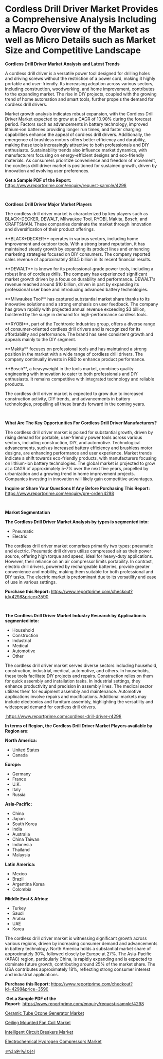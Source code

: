 <p><h1>Cordless Drill Driver Market Provides a Comprehensive Analysis Including a Macro Overview of the Market as well as Micro Details such as Market Size and Competitive Landscape</h1></p><p><strong>Cordless Drill Driver Market Analysis and Latest Trends</strong></p>
<p><p>A cordless drill driver is a versatile power tool designed for drilling holes and driving screws without the restriction of a power cord, making it highly portable and user-friendly. Its increasing adoption across various sectors, including construction, woodworking, and home improvement, contributes to the expanding market. The rise in DIY projects, coupled with the growing trend of home automation and smart tools, further propels the demand for cordless drill drivers.</p><p>Market growth analysis indicates robust expansion, with the Cordless Drill Driver Market expected to grow at a CAGR of 10.90% during the forecast period. Factors such as advancements in battery technology, improved lithium-ion batteries providing longer run times, and faster charging capabilities enhance the appeal of cordless drill drivers. Additionally, the emergence of brushless motors offers better efficiency and durability, making these tools increasingly attractive to both professionals and DIY enthusiasts. Sustainability trends also influence market dynamics, with manufacturers focusing on energy-efficient designs and eco-friendly materials. As consumers prioritize convenience and freedom of movement, the cordless drill driver market is positioned for sustained growth, driven by innovation and evolving user preferences.</p></p>
<p><strong>Get a Sample PDF of the Report:&nbsp;</strong> <a href="https://www.reportprime.com/enquiry/request-sample/4298">https://www.reportprime.com/enquiry/request-sample/4298</a></p>
<p>&nbsp;</p>
<p><strong>Cordless Drill Driver Major Market Players</strong></p>
<p><p>The cordless drill driver market is characterized by key players such as BLACK+DECKER, DEWALT, Milwaukee Tool, RYOBI, Makita, Bosch, and CRAFTSMAN. These companies dominate the market through innovation and diversification of their product offerings.</p><p>**BLACK+DECKER** operates in various sectors, including home improvement and outdoor tools. With a strong brand reputation, it has maintained steady growth by expanding its product lines and enhancing marketing strategies focused on DIY consumers. The company reported sales revenue of approximately $13.5 billion in its recent financial results.</p><p>**DEWALT** is known for its professional-grade power tools, including a robust line of cordless drills. The company has experienced significant market growth driven by a focus on durability and performance. DEWALT's revenue reached around $10 billion, driven in part by expanding its professional user base and introducing advanced battery technologies.</p><p>**Milwaukee Tool** has captured substantial market share thanks to its innovative solutions and a strong emphasis on user feedback. The company has grown rapidly with projected annual revenue exceeding $3 billion, bolstered by the surge in demand for high-performance cordless tools.</p><p>**RYOBI**, part of the Techtronic Industries group, offers a diverse range of consumer-oriented cordless drill drivers and is recognized for its affordability and performance. The brand has seen consistent growth and appeals mainly to the DIY segment.</p><p>**Makita** focuses on professional tools and has maintained a strong position in the market with a wide range of cordless drill drivers. The company continually invests in R&D to enhance product performance.</p><p>**Bosch**, a heavyweight in the tools market, combines quality engineering with innovation to cater to both professionals and DIY enthusiasts. It remains competitive with integrated technology and reliable products.</p><p>The cordless drill driver market is expected to grow due to increased construction activity, DIY trends, and advancements in battery technologies, propelling all these brands forward in the coming years.</p></p>
<p>&nbsp;</p>
<p><strong>What Are The Key Opportunities For Cordless Drill Driver Manufacturers?</strong></p>
<p><p>The cordless drill driver market is poised for substantial growth, driven by rising demand for portable, user-friendly power tools across various sectors, including construction, DIY, and automotive. Technological advancements, such as increased battery efficiency and brushless motor designs, are enhancing performance and user experience. Market trends indicate a shift towards eco-friendly products, with manufacturers focusing on lithium-ion battery technologies. The global market is projected to grow at a CAGR of approximately 5-7% over the next five years, propelled by urbanization and a growing trend in home improvement projects. Companies investing in innovation will likely gain competitive advantages.</p></p>
<p><strong>Inquire or Share Your Questions If Any Before Purchasing This Report:</strong> <a href="https://www.reportprime.com/enquiry/pre-order/4298">https://www.reportprime.com/enquiry/pre-order/4298</a></p>
<p>&nbsp;</p>
<p><strong>Market Segmentation</strong></p>
<p><strong>The Cordless Drill Driver Market Analysis by types is segmented into:</strong></p>
<p><ul><li>Pneumatic</li><li>Electric</li></ul></p>
<p><p>The cordless drill driver market comprises primarily two types: pneumatic and electric. Pneumatic drill drivers utilize compressed air as their power source, offering high torque and speed, ideal for heavy-duty applications. However, their reliance on an air compressor limits portability. In contrast, electric drill drivers, powered by rechargeable batteries, provide greater convenience and mobility, making them suitable for both professional and DIY tasks. The electric market is predominant due to its versatility and ease of use in various settings.</p></p>
<p><strong>Purchase this Report:&nbsp;</strong><a href="https://www.reportprime.com/checkout?id=4298&price=3590">https://www.reportprime.com/checkout?id=4298&price=3590</a></p>
<p>&nbsp;</p>
<p><strong>The Cordless Drill Driver Market Industry Research by Application is segmented into:</strong></p>
<p><ul><li>Household</li><li>Construction</li><li>Industrial</li><li>Medical</li><li>Automotive</li><li>Other</li></ul></p>
<p><p>The cordless drill driver market serves diverse sectors including household, construction, industrial, medical, automotive, and others. In households, these tools facilitate DIY projects and repairs. Construction relies on them for quick assembly and installation tasks. In industrial settings, they enhance productivity and precision in assembly lines. The medical sector utilizes them for equipment assembly and maintenance. Automotive applications involve repairs and modifications. Additional markets may include electronics and furniture assembly, highlighting the versatility and widespread demand for cordless drill drivers.</p></p>
<p><a href="https://www.reportprime.com/cordless-drill-driver-r4298">&nbsp;https://www.reportprime.com/cordless-drill-driver-r4298</a></p>
<p><strong>In terms of Region, the Cordless Drill Driver Market Players available by Region are:</strong></p>
<p>
    <p> <strong> North America: </strong>
        <ul>
            <li>United States</li>
            <li>Canada</li>
        </ul>
        </p> 
    <p> <strong> Europe: </strong>
        <ul>
            <li>Germany</li>
            <li>France</li>
            <li>U.K.</li>
            <li>Italy</li>
            <li>Russia</li>
        </ul>
        </p> 
    <p> <strong> Asia-Pacific: </strong>
        <ul>
            <li>China</li>
            <li>Japan</li>
            <li>South Korea</li>
            <li>India</li>
            <li>Australia</li>
            <li>China Taiwan</li>
            <li>Indonesia</li>
            <li>Thailand</li>
            <li>Malaysia</li>
        </ul>
        </p> 
    <p> <strong> Latin America: </strong>
        <ul>
            <li>Mexico</li>
            <li>Brazil</li>
            <li>Argentina Korea</li>
            <li>Colombia</li>
        </ul>
        </p> 
    <p> <strong> Middle East & Africa: </strong>
        <ul>
            <li>Turkey</li>
            <li>Saudi</li>
            <li>Arabia</li>
            <li>UAE</li>
            <li>Korea</li>
        </ul>
    </p>
    </p>
<p><p>The cordless drill driver market is witnessing significant growth across various regions, driven by increasing consumer demand and advancements in battery technology. North America holds a substantial market share of approximately 30%, followed closely by Europe at 27%. The Asia-Pacific (APAC) region, particularly China, is rapidly expanding and is expected to dominate future growth, contributing around 25% of the market share. The USA contributes approximately 18%, reflecting strong consumer interest and industrial applications.</p></p>
<p><strong>Purchase this Report: </strong><a href="https://www.reportprime.com/checkout?id=4298&price=3590">https://www.reportprime.com/checkout?id=4298&price=3590</a></p>
<p>&nbsp;<strong>Get a Sample PDF of the Report:&nbsp;&nbsp;</strong><a href="https://www.reportprime.com/enquiry/request-sample/4298">https://www.reportprime.com/enquiry/request-sample/4298</a></p>
<p><strong></strong></p>
<p><p><a href="https://www.linkedin.com/pulse/market-forecasting-change-global-ceramic-tube-ozone-ufkzc?trackingId=yYLlXZatSLOKGsp5WJMadA%3D%3D">Ceramic Tube Ozone Generator Market</a></p><p><a href="https://www.linkedin.com/pulse/global-ceiling-mounted-fan-coil-market-focus-product-type-surface-s6yqc?trackingId=b6NaAJaWSYCUYvmA%2BAo5uQ%3D%3D">Ceiling Mounted Fan Coil Market</a></p><p><a href="https://github.com/RichRobinson5/Market-Research-Report-List-6/blob/main/intelligent-circuit-breakers-market.md">Intelligent Circuit Breakers Market</a></p><p><a href="https://issuu.com/reportprime-2/docs/electrochemical-hydrogen-compressor_7c78686f4e8185">Electrochemical Hydrogen Compressors Market</a></p><p><a href="https://github.com/sougarounis/Market-Research-Report-List-6/blob/main/86627183925.md">코일 와인딩 머신</a></p></p>